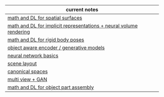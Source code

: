 | current notes                                                |
| ------------------------------------------------------------ |
| [math and DL for spatial surfaces](neural_surface.md)        |
| [math and DL for implicit representations + neural volume rendering](neural_volumetric_rendering.md) |
| [math and DL for rigid body poses](deep_pose.md)             |
| [object aware encoder / generative models](object_aware.md)  |
| [neural network basics](neural_network.md)                   |
| [scene layout](scene_layout.md)                              |
| [canonical spaces](canonical_space.md)                       |
| [multi view + GAN](multi_view_GAN.md)                        |
| [math and DL for object part assembly](deep_assembly.md)     |

